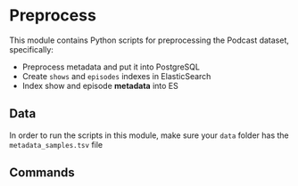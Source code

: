 # Preprocess

This module contains Python scripts for preprocessing the Podcast dataset, specifically:
- Preprocess metadata and put it into PostgreSQL
- Create `shows` and `episodes` indexes in ElasticSearch
- Index show and episode **metadata** into ES

## Data

In order to run the scripts in this module, make sure your `data` folder has the `metadata_samples.tsv` file

## Commands

